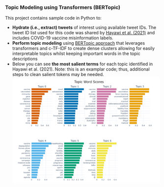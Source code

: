 ### Topic Modeling using Transformers (BERTopic)

This project contains sample code in Python to: 
* **Hydrate (i.e., extract) tweets** of interest using available tweet IDs. The tweet ID list used for this code was shared by [Hayawi et al. (2021)](https://github.com/sakibsh/ANTiVax/blob/main/Labeled/ids.txt) and includes COVID-19 vaccine misinformation labels.
* **Perform topic modeling** using [BERTopic approach](https://maartengr.github.io/BERTopic/index.html) that leverages transformers and c-TF-IDF to create dense clusters allowing for easily interpretable topics whilst keeping important words in the topic descriptions
* Below you can see **the most salient terms** for each topic identified in Hayawi et al. (2021). Note: this is an examplar code; thus, additional  steps to clean salient tokens may be needed.
![My Image](images/8topics.png)
